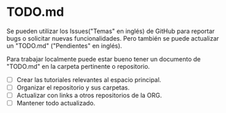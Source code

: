 # TODO.md
Se pueden utilizar los Issues("Temas" en inglés) de GitHub para reportar bugs o solicitar nuevas funcionalidades.
Pero también se puede actualizar un "TODO.md" ("Pendientes" en inglés).

Para trabajar localmente puede estar bueno tener un documento de "TODO.md" en la carpeta pertinente o repositorio.

- [ ] Crear las tutoriales relevantes al espacio principal. 
- [ ] Organizar el repositorio y sus carpetas.
- [ ] Actualizar con links a otros repositorios de la ORG.
- [ ] Mantener todo actualizado. 